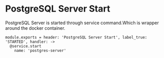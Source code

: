 
# PostgreSQL Server Start

PostgreSQL Server is started through service command.Which is wrapper around 
the docker container.

    module.exports = header: 'PostgreSQL Server Start', label_true: 'STARTED', handler: ->
      @service.start
        name: 'postgres-server'

